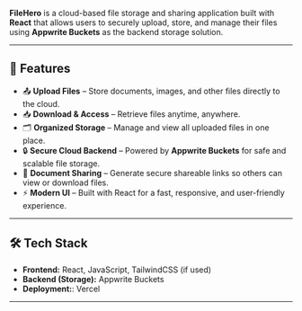 **FileHero** is a cloud-based file storage and sharing application built with **React** that allows users to securely upload, store, and manage their files using **Appwrite Buckets** as the backend storage solution.  

---

## 🚀 Features

- 📤 **Upload Files** – Store documents, images, and other files directly to the cloud.  
- 📥 **Download & Access** – Retrieve files anytime, anywhere.  
- 🗂️ **Organized Storage** – Manage and view all uploaded files in one place.  
- 🔒 **Secure Cloud Backend** – Powered by **Appwrite Buckets** for safe and scalable file storage.  
- 🤝 **Document Sharing** – Generate secure shareable links so others can view or download files.  
- ⚡ **Modern UI** – Built with React for a fast, responsive, and user-friendly experience.  

---

## 🛠️ Tech Stack

- **Frontend:** React, JavaScript, TailwindCSS (if used)  
- **Backend (Storage):** Appwrite Buckets  
- **Deployment:**: Vercel 

---
